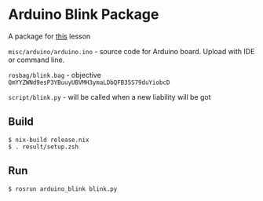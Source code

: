 Arduino Blink Package
=====================

A package for [this](https://aira.readthedocs.io/en/latest/examples/connect_simple_cps.html) lesson

`misc/arduino/arduino.ino` - source code for Arduino board. Upload with IDE or command line.

`rosbag/blink.bag` - objective `QmYYZWNd9esP3YBuuyUBVMH3ymaLDbQFB35S79duYiobcD`

`script/blink.py` - will be called when a new liability will be got

Build
-----

```
$ nix-build release.nix
$ . result/setup.zsh
```

Run
---

```
$ rosrun arduino_blink blink.py
```
